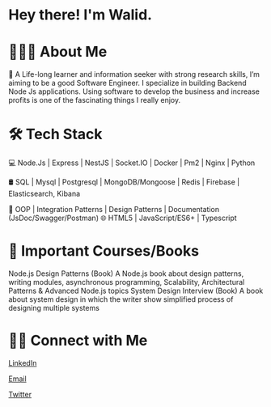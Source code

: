 
# Hey there! I'm Walid.

# 👨🏻‍💻 About Me

🤔 A Life-long learner and information seeker with strong research skills, 
I’m aiming to be a good Software Engineer. I specialize in building Backend Node Js
applications. Using software to develop the business and increase profits is one of the 
fascinating things I really enjoy.


# 🛠 Tech Stack

💻   Node.Js | Express | NestJS | Socket.IO | Docker | Pm2 | Nginx | Python

🛢   SQL | Mysql | Postgresql  | MongoDB/Mongoose | Redis | Firebase | Elasticsearch, Kibana

🔧    OOP | Integration Patterns | Design Patterns | Documentation (JsDoc/Swagger/Postman)
🌐   HTML5 | JavaScript/ES6+ | Typescript 

# 📖 Important Courses/Books

Node.js Design Patterns (Book)
A Node.js book about design patterns, writing modules, asynchronous programming, Scalability, Architectural Patterns & Advanced Node.js topics
System Design Interview (Book)
A book about system design in which the writer show simplified process of designing multiple systems

# 🤝🏻 Connect with Me

[LinkedIn](https://www.linkedin.com/in/walidsayed9811/)

[Email](walidsayed9811@gmail.com)

[Twitter](https://twitter.com/1811welloo)

